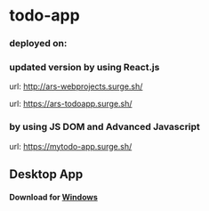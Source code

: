 # todo-app

### deployed on:
### updated version by using React.js
  url: http://ars-webprojects.surge.sh/
  
  url: https://ars-todoapp.surge.sh/
  
### by using JS DOM and Advanced Javascript
url: https://mytodo-app.surge.sh/


## Desktop App
  #### Download for [Windows](https://github.com/ARSSHEIKH/todo-app/raw/master/todo-app-js-v1.0.1/desktop-app/Download%20Desktop%20App/win/TodoApp-win32-ia32.rar)
    

